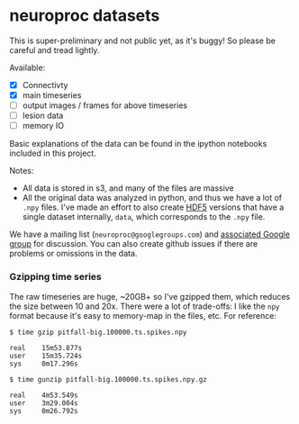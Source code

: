 # neuroproc datasets 


This is super-preliminary and not public yet, as it's buggy! So please
be careful and tread lightly. 


Available: 
- [x] Connectivty 
- [x] main timeseries
- [ ] output images / frames for above timeseries
- [ ] lesion data
- [ ] memory IO 

Basic explanations of the data can be found in the ipython
notebooks included in this project. 

Notes:
- All data is stored in s3, and many of the files are massive
- All the original data was analyzed in python, and thus we have a lot
  of `.npy` files. I've made an effort to also create
  [HDF5](https://www.hdfgroup.org/HDF5/) versions that have a single
  dataset internally, `data`, which corresponds to the `.npy` file.

We have a mailing list (`neuroproc@googlegroups.com`) and
[associated Google group](https://groups.google.com/forum/#!forum/neuroproc)
for discussion. You can also create github issues if there are
problems or omissions in the data. 

### Gzipping time series

The raw timeseries are huge, ~20GB+ so I've gzipped them, which
reduces the size between 10 and 20x. There were a lot of
trade-offs: I like the `npy` format because it's easy to memory-map
in the files, etc. For reference:

```
$ time gzip pitfall-big.100000.ts.spikes.npy

real    15m53.877s
user    15m35.724s
sys     0m17.296s

```

```
$ time gunzip pitfall-big.100000.ts.spikes.npy.gz

real    4m53.549s
user    3m29.004s
sys     0m26.792s

```

